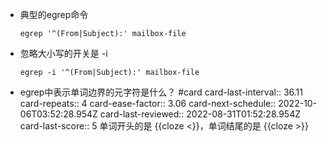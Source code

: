 - 典型的egrep命令
  
  ``` shell
  egrep '^(From|Subject):' mailbox-file
  ```
- 忽略大小写的开关是 -i
  
  ``` shell
  egrep -i '^(From|Subject):' mailbox-file
  ```
- egrep中表示单词边界的元字符是什么？ #card
  card-last-interval:: 36.11
  card-repeats:: 4
  card-ease-factor:: 3.06
  card-next-schedule:: 2022-10-06T03:52:28.954Z
  card-last-reviewed:: 2022-08-31T01:52:28.954Z
  card-last-score:: 5
  单词开头的是 {{cloze \<}}，单词结尾的是 {{cloze \>}}